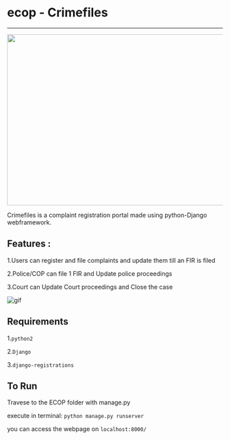 # ecop - Crimefiles
-----------------
<img src="https://github.com/gauthamzz/ecop/blob/master/ecop.svg" width="600" height="400" />


Crimefiles is a complaint registration portal made using python-Django webframework.

Features :
----------
1.Users can register and file complaints and update them till an FIR is filed


2.Police/COP can file 1 FIR and Update police proceedings


3.Court can Update Court proceedings and Close the case

![gif](https://github.com/gauthamzz/ecop/blob/master/ecopgif.gif)

Requirements
-----------
1.`python2`


2.`Django`


3.`django-registrations`

To Run
------
Travese to the ECOP folder with manage.py 

execute in terminal: `python manage.py runserver`

you can access the webpage on `localhost:8000/`

